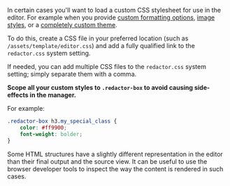 In certain cases you'll want to load a custom CSS stylesheet for use in the editor. For example when you provide [custom formatting options](Custom_Formatting), [image styles](Image_Styles), or a [completely custom theme](../Themes/Custom).

To do this, create a CSS file in your preferred location (such as `/assets/template/editor.css`) and add a fully qualified link to the `redactor.css` system setting.

If needed, you can add multiple CSS files to the `redactor.css` system setting; simply separate them with a comma. 

**Scope all your custom styles to `.redactor-box` to avoid causing side-effects in the manager.**

For example:

``` css
.redactor-box h3.my_special_class {
    color: #ff9900;
    font-weight: bolder;
}
```

Some HTML structures have a slightly different representation in the editor than their final output and the source view. It can be useful to use the browser developer tools to inspect the way the content is rendered in such cases. 